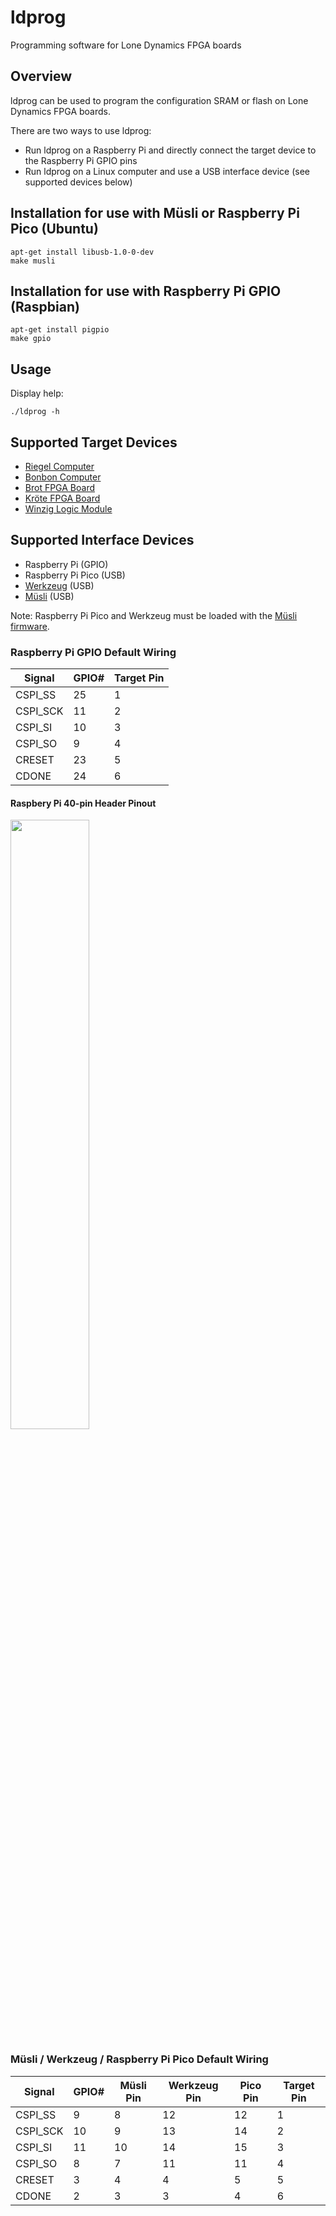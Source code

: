 # ldprog

Programming software for Lone Dynamics FPGA boards

## Overview

ldprog can be used to program the configuration SRAM or flash on Lone Dynamics FPGA boards.

There are two ways to use ldprog:

  * Run ldprog on a Raspberry Pi and directly connect the target device to the Raspberry Pi GPIO pins
  * Run ldprog on a Linux computer and use a USB interface device (see supported devices below)

## Installation for use with Müsli or Raspberry Pi Pico (Ubuntu)

```
apt-get install libusb-1.0-0-dev
make musli
```

## Installation for use with Raspberry Pi GPIO (Raspbian)

```
apt-get install pigpio
make gpio
```

## Usage

Display help:

```
./ldprog -h
```

## Supported Target Devices

  * [Riegel Computer](https://machdyne.com/product/riegel-computer/)
  * [Bonbon Computer](https://machdyne.com/product/bonbon-computer/)
  * [Brot FPGA Board](https://machdyne.com/product/brot-fpga-board/)
  * [Kröte FPGA Board](https://machdyne.com/product/krote-fpga-board/)
  * [Winzig Logic Module](https://machdyne.com/product/winzig-logic-module/)

## Supported Interface Devices

  * Raspberry Pi (GPIO)
  * Raspberry Pi Pico (USB)
  * [Werkzeug](https://machdyne.com/product/werkzeug-multi-tool/) (USB)
  * [Müsli](https://machdyne.com/product/musli-usb-pmod/) (USB)

Note: Raspberry Pi Pico and Werkzeug must be loaded with the [Müsli firmware](https://github.com/machdyne/musli).

### Raspberry Pi GPIO Default Wiring

| Signal | GPIO# | Target Pin |
| ------ | ----- | ---------- |
| CSPI\_SS | 25 | 1 |
| CSPI\_SCK | 11 | 2 |
| CSPI\_SI | 10 | 3 |
| CSPI\_SO | 9 | 4 |
| CRESET | 23 | 5 |
| CDONE | 24 | 6 |

#### Raspbery Pi 40-pin Header Pinout

  <img src="https://www.raspberrypi.com/documentation/computers/images/GPIO-Pinout-Diagram-2.png" width="50%">

### Müsli / Werkzeug / Raspberry Pi Pico Default Wiring

| Signal | GPIO# | Müsli Pin | Werkzeug Pin | Pico Pin | Target Pin |
| ------ | ----- | --------- | ------------ | ---------| ---------- |
| CSPI\_SS | 9 | 8 | 12 | 12 | 1 |
| CSPI\_SCK | 10 | 9 | 13 | 14 | 2 |
| CSPI\_SI | 11 | 10 | 14 | 15 | 3 |
| CSPI\_SO | 8 | 7 | 11 | 11 | 4 |
| CRESET | 3 | 4 | 4 | 5 | 5 |
| CDONE | 2 | 3 | 3 | 4 | 6 |

